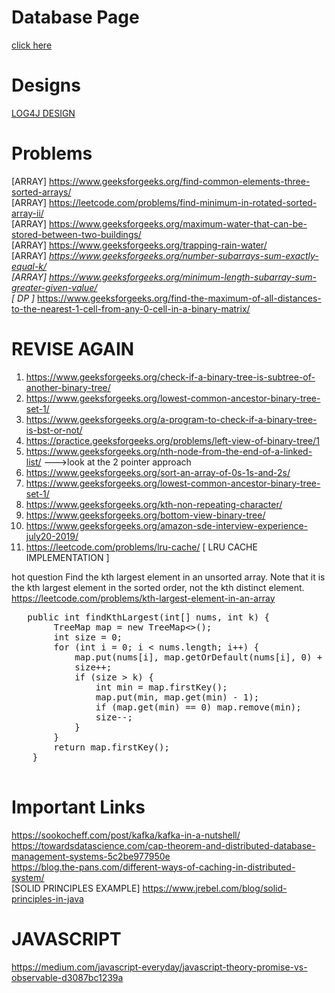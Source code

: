 # Database Page
<a href="https://github.com/jatin82/programming/blob/master/db/Readme.md">click here</a>

# Designs
<a href="https://github.com/jatin82/programming/blob/master/logger/README.MD">LOG4J DESIGN</a>

# Problems 
[ARRAY] https://www.geeksforgeeks.org/find-common-elements-three-sorted-arrays/ <br>
[ARRAY] https://leetcode.com/problems/find-minimum-in-rotated-sorted-array-ii/ <br>
[ARRAY] https://www.geeksforgeeks.org/maximum-water-that-can-be-stored-between-two-buildings/ <br>
[ARRAY] https://www.geeksforgeeks.org/trapping-rain-water/ <br>
[ARRAY]<b>*</b> https://www.geeksforgeeks.org/number-subarrays-sum-exactly-equal-k/ <br>
[ARRAY] https://www.geeksforgeeks.org/minimum-length-subarray-sum-greater-given-value/ <br>
[  DP ]<b>*</b> https://www.geeksforgeeks.org/find-the-maximum-of-all-distances-to-the-nearest-1-cell-from-any-0-cell-in-a-binary-matrix/

# REVISE AGAIN

1. https://www.geeksforgeeks.org/check-if-a-binary-tree-is-subtree-of-another-binary-tree/
2. https://www.geeksforgeeks.org/lowest-common-ancestor-binary-tree-set-1/ 
3. https://www.geeksforgeeks.org/a-program-to-check-if-a-binary-tree-is-bst-or-not/
4. https://practice.geeksforgeeks.org/problems/left-view-of-binary-tree/1
5. https://www.geeksforgeeks.org/nth-node-from-the-end-of-a-linked-list/ --->look at the 2 pointer approach
6. https://www.geeksforgeeks.org/sort-an-array-of-0s-1s-and-2s/
7. https://www.geeksforgeeks.org/lowest-common-ancestor-binary-tree-set-1/ 
8. https://www.geeksforgeeks.org/kth-non-repeating-character/
10. https://www.geeksforgeeks.org/bottom-view-binary-tree/		
11. https://www.geeksforgeeks.org/amazon-sde-interview-experience-july20-2019/
12. https://leetcode.com/problems/lru-cache/ [ LRU CACHE IMPLEMENTATION ]

hot question
Find the kth largest element in an unsorted array. Note that it is the kth largest element in the sorted order, not the kth distinct element.
https://leetcode.com/problems/kth-largest-element-in-an-array

   <pre>
   public int findKthLargest(int[] nums, int k) {
        TreeMap<Integer, Integer> map = new TreeMap<>();
        int size = 0;
        for (int i = 0; i < nums.length; i++) {
            map.put(nums[i], map.getOrDefault(nums[i], 0) + 1);
            size++;
            if (size > k) {
                int min = map.firstKey();
                map.put(min, map.get(min) - 1);
                if (map.get(min) == 0) map.remove(min);
                size--;
            }
        }
        return map.firstKey();
    }
    </pre>

# Important Links
 https://sookocheff.com/post/kafka/kafka-in-a-nutshell/ <br>
 https://towardsdatascience.com/cap-theorem-and-distributed-database-management-systems-5c2be977950e <br>
 https://blog.the-pans.com/different-ways-of-caching-in-distributed-system/ <br>
 [SOLID PRINCIPLES EXAMPLE] https://www.jrebel.com/blog/solid-principles-in-java <br>
 
 # JAVASCRIPT
 https://medium.com/javascript-everyday/javascript-theory-promise-vs-observable-d3087bc1239a
 
